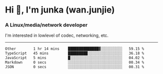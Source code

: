 
<h1 >Hi 👋, I'm junka (wan.junjie)</h1>
<h3 >A Linux/media/network developer</h3>


I'm interested in lowlevel of codec, networking, etc.


---

<!--START_SECTION:waka-->

```txt
Other        1 hr 14 mins    ██████████████▓░░░░░░░░░░   59.15 %
TypeScript   45 mins         █████████░░░░░░░░░░░░░░░░   36.18 %
JavaScript   5 mins          █░░░░░░░░░░░░░░░░░░░░░░░░   04.02 %
Markdown     0 secs          ░░░░░░░░░░░░░░░░░░░░░░░░░   00.34 %
JSON         0 secs          ░░░░░░░░░░░░░░░░░░░░░░░░░   00.31 %
```

<!--END_SECTION:waka-->
